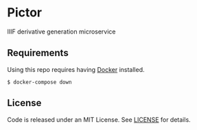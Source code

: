 # Pictor

IIIF derivative generation microservice 

## Requirements

Using this repo requires having [Docker](https://store.docker.com/search?type=edition&offering=community) installed.


    $ docker-compose down


## License

Code is released under an MIT License. See [LICENSE](LICENSE) for details.
